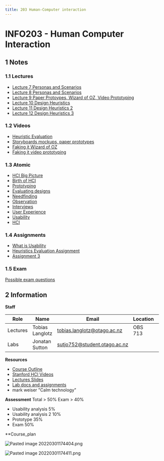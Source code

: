 ```yaml
---
title: 203 Human-Computer interaction
---
```

# INFO203 - Human Computer Interaction
## 1 Notes 
### 1.1 Lectures
- [Lecture 7 Personas and Scenarios](content/notes/lecture-7-personas-and-scenarios.md)
- [Lecture 8 Personas and Scenarios](content/notes/lecture-8-personas-and-scenarios.md)
- [Lecture 9 Paper Protoypes, Wizard of OZ, Video Prototyping](content/notes/lecture-9-paper-protoypes-wizard-of-oz-video-prototyping.md)
- [Lecture 10 Design Heuristics](content/notes/lecture-10-design-heuristics.md)
- [Lecture 11 Design Heuristics 2](content/notes/lecture-11-design-heuristics-2.md)
- [Lecture 12 Design Heuristics 3](content/notes/lecture-12-design-heuristics-3.md)

### 1.2 Videos
- [Heuristic Evaluation](content/notes/heuristic-evaluation.md)
- [Storyboards mockups, paper prototypes](content/notes/storyboards-mockups-paper-prototypes.md)
- [Faking it Wizard of OZ](content/notes/faking-it-wizard-of-oz.md)
- [Faking it video prototyping](content/notes/faking-it-video-prototyping.md)

### 1.3 Atomic
- [HCI Big Picture](content/notes/hci-big-picture.md)
- [Birth of HCI](content/notes/birth-of-hci.md)
- [Prototyping](content/notes/prototyping.md)
- [Evaluating designs](content/notes/evaluating-designs.md)
- [Needfinding](content/notes/needfinding.md)
- [Observation](content/notes/observation.md)
- [Interviews](content/notes/interviews.md)
- [User Experience](content/notes/user-experience.md)
- [Usability](content/notes/usability.md)
- [HCI](content/notes/hci.md)

### 1.4 Assignments
- [What is Usability](content/notes/what-is-usability.md)
- [Heuristics Evaluation Assignment](content/notes/heuristics-evaluation-assignment.md)
- [Assignment 3](content/notes/assignment-3.md)

### 1.5 Exam
[Possible exam questions](content/notes/possible-exam-questions.md)

## 2 Information

**Staff**

Role | Name | Email | Location | Hours
-----|------|-------|----------|------
Lectures | Tobias Langlotz | [tobias.langlotz@otago.ac.nz](mailto:tobias.langlotz@otago.ac.nz) | OBS 713 | 
Labs | Jonatan Sutton | [sutjo752@student.otago.ac.nz](mailto:sutjo752@student.otago.ac.nz) |  | 

**Resources**
- [Course Outline](https://blackboard.otago.ac.nz/bbcswebdav/pid-2827486-dt-content-rid-17936119_1/courses/INFO203_S1DNIE_2022/INFO203%20Course%20Outline%281%29.pdf)
- [Stanford HCI Videos](https://blackboard.otago.ac.nz/webapps/blackboard/content/listContent.jsp?course_id=_45153_1&content_id=_2827496_1)
- [Lectures Slides](https://blackboard.otago.ac.nz/webapps/blackboard/content/listContent.jsp?course_id=_45153_1&content_id=_2827495_1)
- [Lab docs and assignments](https://blackboard.otago.ac.nz/webapps/blackboard/content/listContent.jsp?course_id=_45153_1&content_id=_2827497_1)
- mark weiser "Calm technology"


**Assessment**
Total > 50%
Exam > 40%

- Usability analysis 5%
- Usability analysis 2 10%
- Prototype 35%
- Exam 50%

**Course_plan

![Pasted image 20220301174404.png](None)

![Pasted image 20220301174411.png](None)

	
